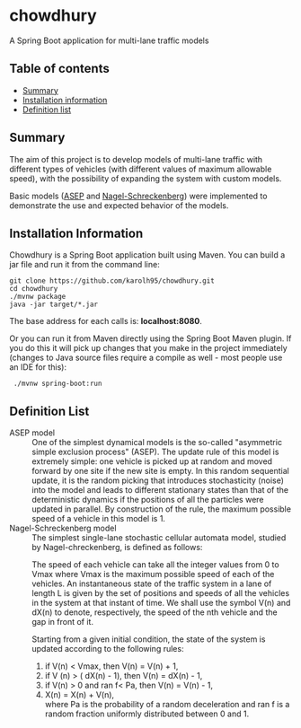 # **chowdhury**

A Spring Boot application for multi-lane traffic models

## Table of contents

* [Summary](#summary)
* [Installation information](#installation-information)
* [Definition list](#definition-list)

## Summary

The aim of this project is to develop models of multi-lane traffic with different types of vehicles (with different values of maximum allowable speed), with the possibility of expanding the system with custom models.

Basic models ([ASEP](#asep) and [Nagel-Schreckenberg](#ns)) were implemented to demonstrate the use and expected behavior of the models.

## Installation Information

Chowdhury is a Spring Boot application built using Maven. You can build a jar file and run it from the command line:

```console
git clone https://github.com/karolh95/chowdhury.git
cd chowdhury
./mvnw package
java -jar target/*.jar
```

The base address for each calls is: **localhost:8080**.

Or you can run it from Maven directly using the Spring Boot Maven plugin. If you do this it will pick up changes that you make in the project immediately (changes to Java source files require a compile as well - most people use an IDE for this):

```console
 ./mvnw spring-boot:run
 ```

## Definition List

<dl>
 <dt><a id="asep">ASEP model</a></dt>
 <dd>
  One of the simplest dynamical models is the so-called "asymmetric simple exclusion process" (ASEP).  
  The update rule of this model is extremely simple: one vehicle is picked up at random and moved forward by one site if the new site is empty. In this random sequential update, it is the random picking that introduces stochasticity (noise) into the model and leads to different stationary states than that of the deterministic dynamics if the positions of all the particles were updated in parallel. By construction of the rule, the maximum possible speed of a vehicle in this model is 1.
 </dd>
 <dt><a id="ns">Nagel-Schreckenberg model</a></dt>
 <dd>
  The simplest single-lane stochastic cellular automata model, studied by Nagel-chreckenberg, is defined as follows:
  
The speed of each vehicle can take all the integer values from 0 to Vmax where Vmax is the maximum possible speed of each of the vehicles. An instantaneous state of the traffic system in a lane of length L is given by the set of
positions and speeds of all the vehicles in the system at that instant of time. We shall use the symbol V(n) and dX(n) to denote, respectively, the speed of the nth vehicle
and the gap in front of it.

Starting from a given initial condition, the state of the system is updated according to the following rules:
1. if V(n) < Vmax, then V(n) = V(n) + 1,
1. if V (n) > ( dX(n) - 1), then V(n) = dX(n) - 1,
1. if V(n) > 0 and ran f< Pa, then V(n) = V(n) - 1,
1. X(n) = X(n) + V(n),  
  where Pa is the probability of a random deceleration and ran f is a random fraction uniformly distributed between 0 and 1.  

 </dd>
 </dl>
